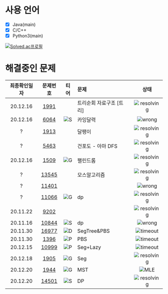 # 사용 언어
- [x] Java(main)  
- [x] C/C++
- [x] Python3(main)  

[S_url]:https://img.shields.io/static/v1?label&message=S&color=grey
[G_url]:https://img.shields.io/static/v1?label&message=G&color=yellow
[P_url]:https://img.shields.io/static/v1?label&message=P&color=lightgreen
[D_url]:https://img.shields.io/static/v1?label&message=D&color=blue
[wrong_url]:https://img.shields.io/static/v1?label&message=wrong&color=red
[timeout_url]:https://img.shields.io/static/v1?label&message=TimeOut&color=yellow
[mle_url]:https://img.shields.io/static/v1?label&message=MLE&color=yellow
[resolving_url]:https://img.shields.io/static/v1?label&message=resolving&color=green

[![Solved.ac프로필](http://mazassumnida.wtf/api/v2/generate_badge?boj=code1995)](https://solved.ac/code1995)  

# 해결중인 문제
최종확인일자 | 문제번호 | 티어 | 문제 | 상태 
:---: | :---: | :---: | :--- | :---:
20.12.16 | [1991](https://www.acmicpc.net/problem/1991) | | 트리순회 자료구조 [트리] | ![resolving][resolving_url]
20.12.16 | [6064](https://www.acmicpc.net/problem/6064) | ![S][S_url] | 카잉달력 |  ![wrong][wrong_url]
? | [1913](https://www.acmicpc.net/problem/1913) | | 달팽이 | ![resolving][resolving_url]
? | [5463](https://www.acmicpc.net/problem/5463) | | 건포도 - 아마 DFS | ![resolving][resolving_url] 
20.12.16 | [1509](https://www.acmicpc.net/problem/1509) | ![G][G_url] | 팰린드롬 | ![resolving][resolving_url]
? | [13545](https://www.acmicpc.net/problem/13545) | | 모스알고리즘 | ![resolving][resolving_url]
? | [11401](https://www.acmicpc.net/problem/11401)  | | | ![wrong][wrong_url]
? | [11066](https://www.acmicpc.net/problem/11066) | ![G][G_url] | dp | ![resolving][resolving_url]
20.11.22 | [9202](https://www.acmicpc.net/problem/9202) |  | | ![resolving][resolving_url]
20.11.16 | [10844](https://www.acmicpc.net/problem/10844) | ![S][S_url] | dp | ![wrong][wrong_url]
20.11.30 | [16977](https://www.acmicpc.net/problem/16977) | ![D][D_url] | SegTree&PBS | ![timeout][timeout_url]
20.11.30 | [1396](https://www.acmicpc.net/problem/1306) |![P][P_url] | PBS | ![timeout][timeout_url]
20.12.15 | [10999](https://www.acmicpc.net/problem/10999) | ![P][P_url] | Seg+Lazy | ![timeout][timeout_url]
20.12.18 | [1905](https://www.acmicpc.net/problem/1905) | ![G][G_url] | Seg | ![resolving][resolving_url]
20.12.20 | [1944](https://www.acmicpc.net/problem/1944) | ![G][G_url] | MST | ![MLE][mle_url]  
20.12.20 | [14501](https://www.acmicpc.net/problem/14501) | ![S][S_url] | DP | ![resolving][resolving_url]
